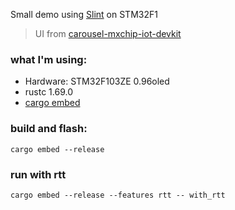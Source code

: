 Small demo using [Slint](https://github.com/slint-ui/slint) on STM32F1

> UI from [carousel-mxchip-iot-devkit](https://github.com/ogoffart/carousel-mxchip-iot-devkit)

### what I'm using:

- Hardware: STM32F103ZE 0.96oled
- rustc 1.69.0
- [cargo embed](https://github.com/probe-rs/probe-rs/tree/master/cargo-embed)

### build and flash:
```
cargo embed --release
```
### run with rtt
```
cargo embed --release --features rtt -- with_rtt
```


